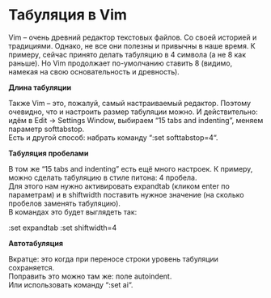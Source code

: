 #  Табуляция в Vim
Vim – очень древний редактор текстовых файлов. Со своей историей и традициями. Однако, не все они полезны и привычны в наше время. К примеру, сейчас принято делать табуляцию в 4 символа (а не 8 как раньше). Но Vim продолжает по-умолчанию ставить 8 (видимо, намекая на свою основательность и древность).

**Длина табуляции**

Также Vim – это, пожалуй, самый настраиваемый редактор. Поэтому очевидно, что и настроить размер табуляции можно. И действительно: идём в Edit -> Settings Window, выбираем “15 tabs and indenting”, меняем параметр softtabstop.  
Есть и другой способ: набрать команду “:set softtabstop=4“.

**Табуляция пробелами**

В том же “15 tabs and indenting” есть ещё много настроек. К примеру, можно сделать табуляцию в стиле питона: 4 пробела.  
Для этого нам нужно активировать expandtab (кликом enter по параметрам) и в shiftwidth поставить нужное значение (на сколько пробелов заменять табуляцию).  
В командах это будет выглядеть так:

  :set expandtab
  :set shiftwidth=4

**Автотабуляция**

Вкратце: это когда при переносе строки уровень табуляции сохраняется.  
Поправить это можно там же:  поле autoindent.  
Или использовать команду “:set ai“.
